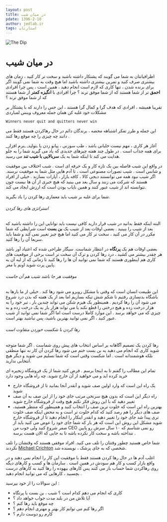 ```yaml
---
layout: post
title: در میان شیب
pdate: 1396-2-10
author: jedlab.ir
tags: استارتاپ
---
```


![The Dip](http://cdn.persiangig.com/preview/okHiF7kQgr/large/dip.jpg)

# در میان شیب

اطرافیانتان به شما می گویند که پشتکار داشته باشید و سخت تر کار کنید ، زمان های بیشتری صرف کنید و تمرین بیشتری داشته باشید اما هیچ وقت به شما نمی گویند اگر برای برنده شدن ، تنها کاری که لازم است انجام دهید ، همین است ، پس چرا افرادی **احمق** تر از شما هستند که از شما موفق ترند ؟ چرا افرادی با **انگیزه کمتر** از شما هستند که از شما موفق ترند ؟ 

تقریبا همیشه ، افرادی که هدف گرا و کمال گرا هستند ، این حس را دارند که با پشتکار بر مشکلات خود غلبه کن همان جمله معروف وینس لمباردی

```
Winners never quit and quitters never win
```

این جمله و طرز تفکر اشتباهه محضه ، برندگان دائم در حال رهاکردن هستند فقط می دانند چه چیزی را چه موقع رها کنند .


آغاز هر کاری ، مهم نیست خلبانی باشد ، طب سوزنی ، پیانو زدن یا ـتولیدـ ـنرم افزار_ برای همه جذاب است . در طول چند هفته چیزهای جدیدی که یاد می گیرید شما را به جلو هدایت می کند تا اینکه شما به یک **سربالایی  با شیب تند** می رسید.


در واقع این شیب فاصله بین یک تازه کار و یک حرفه ای است . شیب اختلاف بین موفقیت و شانس است . شیب تصورات مصنوعی  است ، تا آدم هایی مثل شما به موفقیت نرسند. اگر شیب نبود همه می توانستند دیجی کالا ، کافه بازار ، آپارات بسازند . خیلی از افراد هستند که شرکت می زنند و سال بعد می بینید که هیچ خبری از آن ها نیست چون نتوانسته اند  از شیب عبور کنند و همین نایاب بودن است که ارزش ایجاد می کند.

شما برای غلبه بر شیب باید معماری رها کردن را یاد بگیرید.

###### استراتژی های رها کردن

البته اینکه فقط بدانید در شیب قرار دارید کافی نیست باید توانایی این را داشته باشید که بعد از شیب را ببینید . بعضی اوقات بعد از شیب یک **بن بست** است شرایطی که شما مکرر در آن کار می کنید ، سخت تر کار می کنید اما هیچ چیز تغییر نمی کند و شما باید سریعا آن را رها کنید.

بعضی اوقات هم یک **پرتگاه** در انتظار شماست. سیگار طراحی شده که اعتیاد آور باشد هر چقدر بیشتر می کشید ، درد رها کردن و ترک آن سخت تر است برخی از موقعیت های کاری هم اینطوری هستند که شما نمی توانید آن ها را رها کنید تا زمانی که از لبه آن به پایین پرت شوید اونم با مغز.

###### موفقیت هر جا باشد شیب هم آن جاست

این طبیعت انسان است که وقتی با مشکل روبرو می شود رها کند . خیلی از ما بارها به باشگاه بدنسازی رفتیم تا شکم شش تیکه بسازیم اما بعد از یک هفته که بدن درد شروع می شود آن را رها کردیم . همینطور یک هیزم شکن می تواند چندین بار ، تبر خود را به هزار درخت زده و هیچ درختی را قطع نکند یا می تواند هزار بار به یک درخت زده و به چیزی که می خواهد برسد . این موارد کاملا درست است اما اگر شما نمی توانید از شیب عبور کنید ، اگر نمی توانید بهترین باشید، پس نباشید بهتر است. 

###### رها کردن با شکست خوردن متفاوت است 

رها کردن یک تصمیم آگاهانه بر اساس انتخاب های پیش روی شماست . اگر شما متوجه شوید کاری که انجام می دهید به بن بست ختم می شود رها کردن آن کار نه تنها منطقی بلکه هوشمندانه است .   اما شکست وقتی است که شما تسلیم می شوید و دیگر هیچ انتخابی ندارید. 

تمام این مطالب را گفتم تا به اینجا برسم . فرض کنید شما از یک فروشگاه زنجیره ای خرید کرده اید و می خواهید از آن خارج شوید. چه راه هایی وجود دارد

* یک راه این است که وارد اولین صف شوید و آنقدر آنجا بمانید تا از فروشگاه خارج شوید
* راه دیگر این است که بدون هیچ سرنخی مرتب جای خود را از این صف به آن صف تغییر دهید که با این روش فکر نکنم هیچ وقت از فروشگاه خارج شوید 
* بهترین راه این است که خلوت ترین صف را انتخاب کنید و همینطور که منتظر هستید، صف های دیگر را هم رصد کنید که کدام خلوت تر است و به محض اینکه صف خلوت تری پیدا شد جای خود را تغییر دهید و انقدر اینکار را انجام دهید تا از فروشگاه خارج شوید مشکل این روش این است که هر بار که شما جای خود را عوض می کنید باید از صفر شروع کنید ولی خوب من CEO رو نمی شناسم که ۱۰ سال سرش رو پایین ننداخته باشه و سخت کار نکرده باشه تا به جایی که الان هست برسه . 

شما خاص هستید چطور وقتتان را تلف می کنید. افراد موفقی هستند که وقتشان را تلف نکردند  [Michael Crichton](http://en.wikipedia.org/wiki/Michael_Crichton) شخصی که به جای پزشک ، نویسنده شد.


اغلب آدم ها در حال رها کردن هستند فقط با موفقیت این کار را انجام نمی دهند و در واقع بازار کسب و کار هم سودش در همین است . سازمان ها و کسب و کارهای دیگه روی رهاکردن شما حساب باز می کنند پس کارهای بیهوده را رها کنید به کارهای درست بچسبید ، کارهایی که می توانید انجام دهید . 

این سوالات را از خود بپرسید :

* کاری که انجام می دهم کدام است ؟ شیب ، بن بست یا پرتگاه
* آیا تلاش من در بلند مدت جواب خواهد داد ؟
* چه موقع باید رها کنم ؟ 
* اگر رها کنم می توانم کار بهتر و مهتری انجام دهم ؟
* کارم رو دوست دارم ؟


